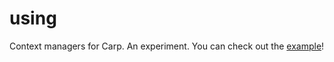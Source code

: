# using

Context managers for Carp. An experiment. You can check out the
[example](/examples/file.carp)!
